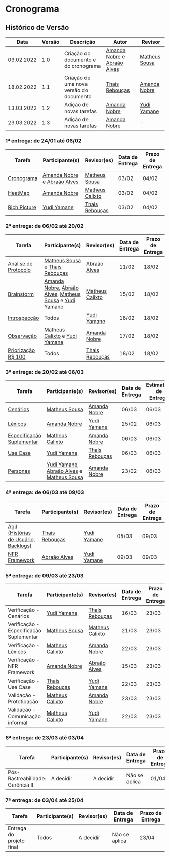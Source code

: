 # Cronograma

## Histórico de Versão

| Data       | Versão | Descrição                               | Autor                                                                                        | Revisor                                        |
| ---------- | ------ | --------------------------------------- | -------------------------------------------------------------------------------------------- | ---------------------------------------------- |
| 03.02.2022 | 1.0    | Criação do documento e do cronograma    | [Amanda Nobre](https://github.com/AmandaNbr) e [Abraão Alves](https://github.com/Abraao1231) | [Matheus Sousa](https://github.com/gatotabaco) |
| 18.02.2022 | 1.1    | Criação de uma nova versão do documento | [Thais Rebouças](https://github.com/Thais-ra)                                                | [Amanda Nobre](https://github.com/AmandaNbr)   |
| 13.03.2022 | 1.2    | Adição de novas tarefas                 | [Amanda Nobre](https://github.com/AmandaNbr)                                                 | [Yudi Yamane](https://github.com/yudi-azvd)    |
| 23.03.2022 | 1.3    | Adição de novas tarefas                 | [Amanda Nobre](https://github.com/AmandaNbr)                                                 | -                                              |

### 1ª entrega: de 24/01 até 06/02

| Tarefa                                                                                                   | Participante(s)                                                                              | Revisor(es)                                      | Data de Entrega | Prazo de Entrega |
| -------------------------------------------------------------------------------------------------------- | -------------------------------------------------------------------------------------------- | ------------------------------------------------ | --------------- | ---------------- |
| [Cronograma](https://requisitos-de-software.github.io/2021.2-AntennaPod/planejamento/cronograma/)        | [Amanda Nobre](https://github.com/AmandaNbr) e [Abraão Alves](https://github.com/Abraao1231) | [Matheus Sousa](https://github.com/gatotabaco)   | 03/02           | 04/02            |
| [HeatMap](https://requisitos-de-software.github.io/2021.2-AntennaPod/planejamento/heatmap/)              | [Amanda Nobre](https://github.com/AmandaNbr)                                                 | [Matheus Calixto](https://github.com/matheuscvp) | 03/02           | 04/02            |
| [Rich Picture](https://requisitos-de-software.github.io/2021.2-AntennaPod/pre-rastreamento/richPicture/) | [Yudi Yamane](https://github.com/yudi-azvd)                                                  | [Thais Rebouças](https://github.com/Thais-ra)    | 03/02           | 04/02            |

### 2ª entrega: de 06/02 até 20/02
| Tarefa                                                                                                          | Participante(s)                                                                                                                                                                           | Revisor(es)                                      | Data de Entrega | Prazo de Entrega |
| --------------------------------------------------------------------------------------------------------------- | ----------------------------------------------------------------------------------------------------------------------------------------------------------------------------------------- | ------------------------------------------------ | --------------- | ---------------- |
| [Análise de Protocolo](https://requisitos-de-software.github.io/2021.2-AntennaPod/elicitacao/analiseProtocolo/) | [Matheus Sousa](https://github.com/gatotabaco) e [Thais Rebouças](https://github.com/Thais-ra)                                                                                            | [Abraão Alves](https://github.com/Abraao1231)    | 11/02           | 18/02            |
| [Brainstorm](https://requisitos-de-software.github.io/2021.2-AntennaPod/elicitacao/brainstorm/)                 | [Amanda Nobre](https://github.com/AmandaNbr), [Abraão Alves](https://github.com/Abraao1231), [Matheus Sousa](https://github.com/gatotabaco) e [Yudi Yamane](https://github.com/yudi-azvd) | [Matheus Calixto](https://github.com/matheuscvp) | 15/02           | 18/02            |
| [Introspecção](https://requisitos-de-software.github.io/2021.2-AntennaPod/elicitacao/introspeccao/)             | Todos                                                                                                                                                                                     | [Yudi Yamane](https://github.com/yudi-azvd)      | 18/02           | 18/02            |
| [Observação](https://requisitos-de-software.github.io/2021.2-AntennaPod/elicitacao/observacao/)                 | [Matheus Calixto](https://github.com/matheuscvp) e [Yudi Yamane](https://github.com/yudi-azvd)                                                                                            | [Amanda Nobre](https://github.com/AmandaNbr)     | 17/02           | 18/02            |
| [Priorização R$ 100](https://requisitos-de-software.github.io/2021.2-AntennaPod/elicitacao/100reais/)           | Todos                                                                                                                                                                                     | [Thais Rebouças](https://github.com/Thais-ra)    | 18/02           | 18/02            |

### 3ª entrega: de 20/02 até 06/03

| Tarefa                                                                                                                      | Participante(s)                                                                                                                             | Revisor(es)                                   | Data de Entrega | Estimativa de Entrega |
| --------------------------------------------------------------------------------------------------------------------------- | ------------------------------------------------------------------------------------------------------------------------------------------- | --------------------------------------------- | --------------- | --------------------- |
| [Cenários](https://requisitos-de-software.github.io/2021.2-AntennaPod/modelagem/cenarios/)                                  | [Matheus Sousa](https://github.com/gatotabaco)                                                                                              | [Amanda Nobre](https://github.com/AmandaNbr)  | 06/03           | 06/03                 |
| [Léxicos](https://requisitos-de-software.github.io/2021.2-AntennaPod/modelagem/lexicos/)                                    | [Amanda Nobre](https://github.com/AmandaNbr)                                                                                                | [Yudi Yamane](https://github.com/yudi-azvd)   | 25/02           | 06/03                 |
| [Especificação Suplementar](https://requisitos-de-software.github.io/2021.2-AntennaPod/modelagem/especificacaoSuplementar/) | [Matheus Calixto](https://github.com/matheuscvp)                                                                                            | [Amanda Nobre](https://github.com/AmandaNbr)  | 06/03           | 06/03                 |
| [Use Case](https://requisitos-de-software.github.io/2021.2-AntennaPod/modelagem/casosDeUso/casosDeUso/)                     | [Yudi Yamane](https://github.com/yudi-azvd)                                                                                                 | [Thaís Rebouças](https://github.com/Thais-ra) | 06/03           | 06/03                 |
| [Personas](https://requisitos-de-software.github.io/2021.2-AntennaPod/elicitacao/personas/)                                 | [Yudi Yamane](https://github.com/yudi-azvd), [Abraão Alves](https://github.com/Abraao1231) e [Matheus Sousa](https://github.com/gatotabaco) | [Amanda Nobre](https://github.com/AmandaNbr)  | 23/02           | 06/03                 |

### 4ª entrega: de 06/03 até 09/03

| Tarefa                                                                                                                 | Participante(s)                               | Revisor(es)                                 | Data de Entrega | Prazo de Entrega |
| ---------------------------------------------------------------------------------------------------------------------- | --------------------------------------------- | ------------------------------------------- | --------------- | ---------------- |
| [Ágil (Histórias de Usuário, Backlogs)](https://requisitos-de-software.github.io/2021.2-AntennaPod/modelagem/backlog/) | [Thaís Rebouças](https://github.com/Thais-ra) | [Yudi Yamane](https://github.com/yudi-azvd) | 05/03           | 09/03            |
| [NFR Framework](https://requisitos-de-software.github.io/2021.2-AntennaPod/modelagem/nfr-framework/)                   | [Abraão Alves](https://github.com/Abraao1231) | [Yudi Yamane](https://github.com/yudi-azvd) | 09/03           | 09/03            |

### 5ª entrega: de 09/03 até 23/03
| Tarefa                                  | Participante(s)                                  | Revisor(es)                                      | Data de Entrega | Prazo de Entrega |
| --------------------------------------- | ------------------------------------------------ | ------------------------------------------------ | --------------- | ---------------- |
| Verificação - Cenários                  | [Yudi Yamane](https://github.com/yudi-azvd)      | [Thaís Rebouças](https://github.com/Thais-ra)    | 16/03           | 23/03            |
| Verificação - Especificação Suplementar | [Matheus Sousa](https://github.com/gatotabaco)   | [Matheus Calixto](https://github.com/matheuscvp) | 21/03           | 23/03            |
| Verificação - Léxicos                   | [Matheus Calixto](https://github.com/matheuscvp) | [Amanda Nobre](https://github.com/AmandaNbr)     | 22/03           | 23/03            |
| Verificação - NFR Framework             | [Amanda Nobre](https://github.com/AmandaNbr)     | [Abraão Alves](https://github.com/Abraao1231)    | 15/03           | 23/03            |
| Verificação - Use Case                  | [Thaís Rebouças](https://github.com/Thais-ra)    | [Yudi Yamane](https://github.com/yudi-azvd)      | 22/03           | 23/03            |
| Validação - Prototipação                | [Matheus Calixto](https://github.com/matheuscvp) | [Amanda Nobre](https://github.com/AmandaNbr)     | 23/03           | 23/03            |
| Validação - Comunicação informal        | [Matheus Calixto](https://github.com/matheuscvp) | [Yudi Yamane](https://github.com/yudi-azvd)      | 22/03           | 23/03            |

### 6ª entrega: de 23/03 até 03/04

| Tarefa                           | Participante(s) | Revisor(es) | Data de Entrega | Prazo de Entrega |
| -------------------------------- | --------------- | ----------- | --------------- | ---------------- |
| Pós-Rastreabilidade: Gerência II | A decidir       | A decidir   | Não se aplica   | 01/04            |

### 7ª entrega: de 03/04 até 25/04

| Tarefa                   | Participante(s) | Revisor(es) | Data de Entrega | Prazo de Entrega |
| ------------------------ | --------------- | ----------- | --------------- | ---------------- |
| Entrega do projeto final | Todos           | A decidir   | Não se aplica   | 23/04            |
